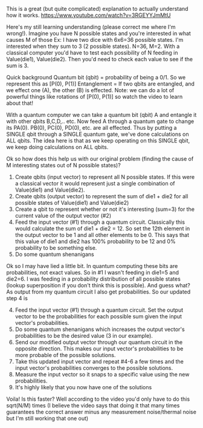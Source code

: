 This is a great (but quite complicated) explanation to actually understand how it works. https://www.youtube.com/watch?v=3RGEYYJmMtU

Here's my still learning understanding (please correct me where I'm wrong!).
Imagine you have N possible states and you're interested in what causes M of those Ex: I have two dice with 6x6=36 possible states. I'm interested when they sum to 3 (2 possible states). N=36, M=2.
With a classical computer you'd have to test each possibility of N feeding in Value(die1), Value(die2). Then you'd need to check each value to see if the sum is 3.

Quick background
Quantum bit (qbit) = probability of being a 0/1. So we represent this as [P(0), P(1)]
Entanglement = If two qbits are entangled, and we effect one (A), the other (B) is effected. Note: we can do a lot of powerful things like rotations of [P(0), P(1)] so watch the video to learn about that!

With a quantum computer we can take a quantum bit (qbit) A and entangle it with other qbits B,C,D,.. etc. Now feed A through a quantum gate to change its PA(0). PB(0), PC(0), PD(0), etc. are all effected. Thus by putting a SINGLE qbit through a SINGLE quantum gate, we've done calculations on ALL qbits. The idea here is that as we keep operating on this SINGLE qbit, we keep doing calculations on ALL qbits.

Ok so how does this help us with our original problem (finding the cause of M interesting states out of N possible states)?
1. Create qbits (input vector) to represent all N possible states. If this were a classical vector it would represent just a single combination of Value(die1) and Value(die2).
2. Create qbits (output vector) to represent the sum of die1 + die2 for all possible states of Value(die1) and Value(die2)
3. Create a qbit to represent whether or not it's interesting (sum=3) for the current value of the output vector (#2)
4. Feed the input vector (#1) through a quantum circuit. Classically this would calculate the sum of die1 + die2 = 12. So set the 12th element in the output vector to be 1 and all other elements to be 0. This says that this value of die1 and die2 has 100% probability to be 12 and 0% probability to be something else.
5. Do some quantum shenanigans

Ok so I may have lied a little bit. In quantum computing these bits are probabilities, not exact values. So in #1 I wasn't feeding in die1=5 and die2=6. I was feeding in a probability distribution of all possible states (lookup superposition if you don't think this is possible). And guess what? As output from my quantum circuit I also get probabilities. So our updated step 4 is

4. Feed the input vector (#1) through a quantum circuit. Set the output vector to be the probabilities for each possible sum given the input vector's probabilities.
5. Do some quantum shenanigans which increases the output vector's probabilities to be the desired value (3 in our example).
6. Send our modified output vector through our quantum circuit in the opposite direction. This makes our input vector's probabilities to be more probable of the possible solutions.
7. Take this updated input vector and repeat #4-6 a few times and the input vector's probabilities converges to the possible solutions.
8. Measure the input vector so it snaps to a specific value using the new probabilities.
9. It's highly likely that you now have one of the solutions

Voila!
Is this faster? Well according to the video you'd only have to do this sqrt(N/M) times (I believe the video says that doing it that many times guarantees the correct answer minus any measurement noise/thermal noise but I'm still working that one out)
